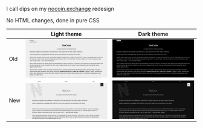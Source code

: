 I call dips on my [nocoin.exchange](https://nocoin.exchange) redesign

No HTML changes, done in pure CSS

|     |     Light theme     |     Dark theme     |
|-----|---------------------|--------------------|
| Old | ![](./old-light.jpg) | ![](./old-dark.jpg) |
| New | ![](./new-light.jpg) | ![](./new-dark.jpg) |
